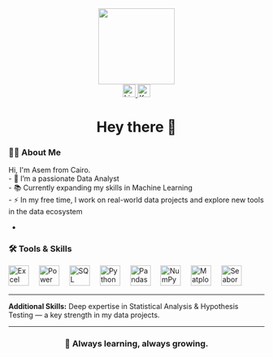<div align="center">
  <img height="150" src="https://media.giphy.com/media/M9gbBd9nbDrOTu1Mqx/giphy.gif" />
</div>



<div align="center">
  <a href="https://www.linkedin.com/in/assem-abdel-kareem-935142294/" target="_blank">
    <img src="https://img.shields.io/static/v1?message=LinkedIn&logo=linkedin&label=&color=0077B5&logoColor=white&style=for-the-badge" height="25" alt="LinkedIn logo" />
  </a>
  <a href="https://www.kaggle.com/assembdelkareem" target="_blank">
    <img src="https://img.shields.io/static/v1?message=Kaggle&logo=kaggle&label=&color=20BEFF&logoColor=white&style=for-the-badge" height="25" alt="Kaggle logo" />
  </a>
</div>





<h1 align="center">Hey there 👋</h1>



<h3 align="left">👨‍💻 About Me</h3>

<p align="left">
  Hi, I'm Asem from Cairo. <br>
  - 🔭 I’m a passionate Data Analyst <br>
  - 📚 Currently expanding my skills in Machine Learning <br>
  - ⚡ In my free time, I work on real-world data projects and explore new tools in the data ecosystem
</p>


-

<h3 align="left">🛠 Tools & Skills</h3>

<div align="left">
  <img src="https://img.icons8.com/color/48/000000/microsoft-excel-2019.png" height="40" alt="Excel" title="Excel" />
  <img width="12" />
  <img src="https://img.icons8.com/color/48/000000/power-bi.png" height="40" alt="Power BI" title="Power BI" />
  <img width="12" />
  <img src="https://img.icons8.com/color/48/000000/microsoft-sql-server.png" height="40" alt="SQL Server" title="SQL Server" />
  <img width="12" />
  <img src="https://img.icons8.com/color/48/000000/python.png" height="40" alt="Python" title="Python" />
  <img width="12" />
  <img src="https://img.icons8.com/color/48/000000/pandas.png" height="40" alt="Pandas" title="Pandas" />
  <img width="12" />
  <img src="https://img.icons8.com/color/48/000000/numpy.png" height="40" alt="NumPy" title="NumPy" />
  <img width="12" />
  <img src="https://img.icons8.com/color/48/000000/matplotlib.png" height="40" alt="Matplotlib" title="Matplotlib" />
  <img width="12" />
  <img src="https://img.icons8.com/color/48/000000/seaborn.png" height="40" alt="Seaborn" title="Seaborn" />
</div>


---

<p><strong>Additional Skills:</strong> Deep expertise in Statistical Analysis & Hypothesis Testing — a key strength in my data projects.</p>


<div align="center">


---


<h3 align="center">🚀 Always learning, always growing.</h3>
